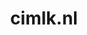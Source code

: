 ---
layout: post
title:  "cimlk.nl"
internal_url:  "/dutchgov/cimlk.nl.html"
categories: dutchgov
---